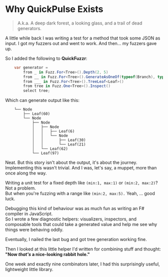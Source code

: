 # Why QuickPulse Exists
> A.k.a. A deep dark forest, a looking glass, and a trail of dead generators.

A little while back I was writing a test for a method that took some JSON as input.
I got my fuzzers out and went to work. And then... my fuzzers gave up.

So I added the following to **QuickFuzzr**:
```csharp
    var generator =
        from _ in Fuzz.For<Tree>().Depth(2, 5)
        from __ in Fuzz.For<Tree>().GenerateAsOneOf(typeof(Branch), typeof(Leaf))
        from ___ in Fuzz.For<Tree>().TreeLeaf<Leaf>()
        from tree in Fuzz.One<Tree>().Inspect()
        select tree;
```
Which can generate output like this:
```
    └── Node
        ├── Leaf(60)
        └── Node
            ├── Node
            │   ├── Node
            │   │   ├── Leaf(6)
            │   │   └── Node
            │   │       ├── Leaf(30)
            │   │       └── Leaf(21)
            │   └── Leaf(62)
            └── Leaf(97)
```
Neat. But this story isn't about the output, it's about the journey.  
Implementing this wasn't trivial. And I was, let's say, a muppet, more than once along the way.

Writing a unit test for a fixed depth like `(min:1, max:1)` or `(min:2, max:2)`? Not a problem.  
But when you're fuzzing with a range like `(min:2, max:5).` Yeah, ... good luck.

Debugging this kind of behaviour was as much fun as writing an F# compiler in JavaScript.  
So I wrote a few diagnostic helpers: visualizers, inspectors, and composable tools
that could take a generated value and help me see why things were behaving oddly.

Eventually, I nailed the last bug and got tree generation working fine.

Then I looked at this little helper I'd written for combining stuff and thought: **"Now *that's* a nice-looking rabbit hole."**

One week and exactly nine combinators later, I had this surprisingly useful, lightweight little library.
  
